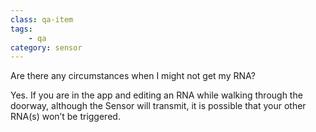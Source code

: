 ```yaml
---
class: qa-item
tags: 
    - qa
category: sensor
---
```


Are there any circumstances when I might not get my RNA?  

Yes.  If you are in the app and editing an RNA while walking through the doorway, although the Sensor will transmit, it is possible that your other RNA(s) won’t be triggered. 